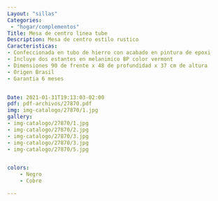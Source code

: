 ```yaml
---
Layout: "sillas"
Categories:
 - "hogar/complementos"
Title: Mesa de centro linea tube 
Description: Mesa de centro estilo rustico 
Caracteristicas: 
- Confeccionada en tubo de hierro con acabado en pintura de epoxi
- Incluye dos estantes en melanimico BP color vermont
- Dimensiones 90 de frente x 48 de profundidad x 37 cm de altura
- Origen Brasil 
- Garantia 6 meses 


Date: 2021-01-31T19:13:03-02:00
pdf: pdf-archivos/27870.pdf
img: img-catalogo/27870/1.jpg
gallery: 
- img-catalogo/27870/1.jpg
- img-catalogo/27870/2.jpg
- img-catalogo/27870/3.jpg
- img-catalogo/27870/3.jpg
- img-catalogo/27870/5.jpg


colors:
    - Negro
    - Cobre

---
```

